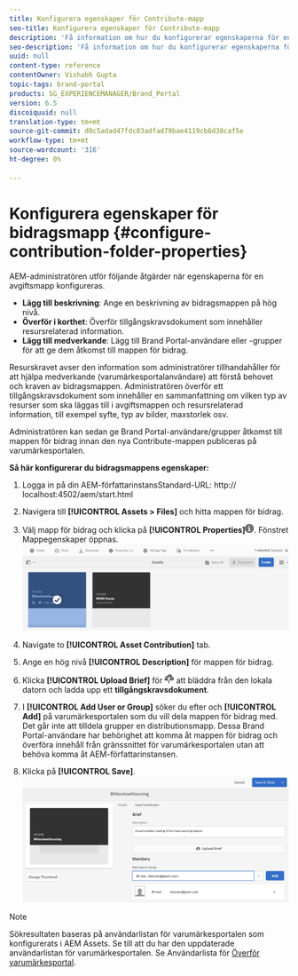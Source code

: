 ```yaml
---
title: Konfigurera egenskaper för Contribute-mapp
seo-title: Konfigurera egenskaper för Contribute-mapp
description: 'Få information om hur du konfigurerar egenskaperna för en bidragsmapp i AEM Assets. '
seo-description: 'Få information om hur du konfigurerar egenskaperna för en bidragsmapp i AEM Assets. '
uuid: null
content-type: reference
contentOwner: Vishabh Gupta
topic-tags: brand-portal
products: SG_EXPERIENCEMANAGER/Brand_Portal
version: 6.5
discoiquuid: null
translation-type: tm+mt
source-git-commit: d0c5adad47fdc83adfad79bae4119cb6d38caf5e
workflow-type: tm+mt
source-wordcount: '316'
ht-degree: 0%

---
```



# Konfigurera egenskaper för bidragsmapp {#configure-contribution-folder-properties}

AEM-administratören utför följande åtgärder när egenskaperna för en avgiftsmapp konfigureras.

* **Lägg till beskrivning**: Ange en beskrivning av bidragsmappen på hög nivå.
* **Överför i korthet**:  Överför tillgångskravsdokument som innehåller resursrelaterad information.
* **Lägg till medverkande**: Lägg till Brand Portal-användare eller -grupper för att ge dem åtkomst till mappen för bidrag.

Resurskravet avser den information som administratörer tillhandahåller för att hjälpa medverkande (varumärkesportalanvändare) att förstå behovet och kraven av bidragsmappen. Administratören överför ett tillgångskravsdokument som innehåller en sammanfattning om vilken typ av resurser som ska läggas till i avgiftsmappen och resursrelaterad information, till exempel syfte, typ av bilder, maxstorlek osv.

Administratören kan sedan ge Brand Portal-användare/grupper åtkomst till mappen för bidrag innan den nya Contribute-mappen publiceras på varumärkesportalen.

**Så här konfigurerar du bidragsmappens egenskaper:**
1. Logga in på din AEM-författarinstansStandard-URL: http:// localhost:4502/aem/start.html
1. Navigera till **[!UICONTROL Assets > Files]** och hitta mappen för bidrag.
1. Välj mapp för bidrag och klicka på **[!UICONTROL Properties]**![](assets/properties.png). Fönstret Mappegenskaper öppnas.
   ![](assets/contribution-folder-property1.png)
1. Navigate to **[!UICONTROL Asset Contribution]** tab.
1. Ange en hög nivå **[!UICONTROL Description]** för mappen för bidrag.
1. Klicka **[!UICONTROL Upload Brief]** för ![](assets/upload.png) att bläddra från den lokala datorn och ladda upp ett **tillgångskravsdokument**.
1. I **[!UICONTROL Add User or Group]** söker du efter och **[!UICONTROL Add]** på varumärkesportalen som du vill dela mappen för bidrag med. Det går inte att tilldela grupper en distributionsmapp.
Dessa Brand Portal-användare har behörighet att komma åt mappen för bidrag och överföra innehåll från gränssnittet för varumärkesportalen utan att behöva komma åt AEM-författarinstansen.

1. Klicka på **[!UICONTROL Save]**.
   ![](assets/contribution-folder-property2.png)

>[!NOTE]
>
>Sökresultaten baseras på användarlistan för varumärkesportalen som konfigurerats i AEM Assets. Se till att du har den uppdaterade användarlistan för varumärkesportalen. Se Användarlista för [Överför varumärkesportal](brand-portal-configure-asset-sourcing.md).

